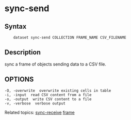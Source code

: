 
# sync-send

## Syntax 

```
    dataset sync-send COLLECTION FRAME_NAME CSV_FILENAME
```

## Description

sync a frame of objects sending data to a CSV file. 

## OPTIONS

    -O, -overwrite  overwrite existing cells in table
    -i, -input  read CSV content from a file
    -o, -output  write CSV content to a file
    -v, -verbose  verbose output

Related topics: [sync-receive](sync-receive.html) [frame](frame.html)

